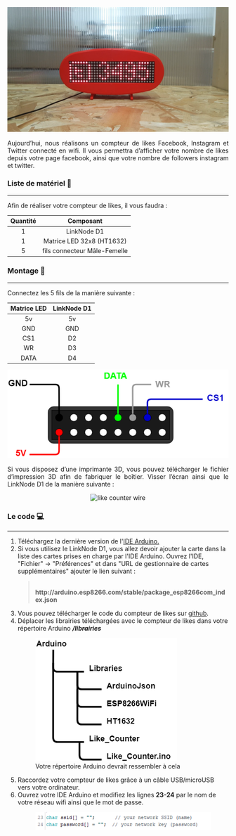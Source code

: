 <p align="center"><img src="/Media/screen_capture.png" alt="like counter"></p>

<p align="justify">Aujourd’hui, nous réalisons un compteur de likes Facebook, Instagram et Twitter connecté en wifi. Il vous permettra d’afficher votre nombre de likes depuis votre page facebook, ainsi que votre nombre de followers instagram et twitter.</p>

### Liste de matériel :bookmark_tabs:
***
Afin de réaliser votre compteur de likes, il vous faudra :

| Quantité |            Composant            |
|:--------:|:-------------------------------:|
|     1    | LinkNode D1     		         |
|     1    | Matrice LED 32x8 (HT1632) 		 |
|     5    | fils connecteur Mâle-Femelle    |

### Montage :wrench:
***
Connectez les 5 fils de la manière suivante :

| Matrice LED |         LinkNode D1          |
|:-----------:|:----------------------------:|
|     5v      | 5v		     		         |
|     GND     | GND					 		 |
|     CS1     | D2						     |
|     WR      | D3					 		 |
|     DATA    | D4						     |

<p align="center"> <img src="/Media/like_counter_wire.png" alt="like counter wire"></p>
<p align="justify">Si vous disposez d’une imprimante 3D, vous pouvez télécharger le fichier d’impression 3D afin de fabriquer le boîtier. Visser l’écran ainsi que le LinkNode D1 de la manière suivante :</p>
<p align="center"> <img src="/Media/IMG_20181217.jpg" alt="like counter wire"></p>

### Le code :computer:
***
<ol><li>Téléchargez la dernière version de l'<a href="https://www.arduino.cc/en/Main/Software">IDE Arduino.</a></li>
	<li>Si vous utilisez le LinkNode D1, vous allez devoir ajouter la carte dans la liste des cartes prises en charge par l'IDE Arduino. Ouvrez l'IDE, "Fichier" → "Préférences" et dans "URL de gestionnaire de cartes supplémentaires" ajouter le lien suivant :<blockquote class="wp-block-quote"><p><br><strong>http://arduino.esp8266.com/stable/package_esp8266com_index.json</strong></p></blockquote></li>
	<li>Vous&nbsp;pouvez télécharger le code du compteur de likes sur <a href="https://github.com/letmeknowFR/compteur-likes">github</a>.</li>
	<li>Déplacer les librairies téléchargées avec le compteur de likes dans votre répertoire Arduino <strong><em>/librairies</em></strong></li><figure class="wp-block-image"><img src="/Media/Diagram.png" alt="" class="wp-image-1869"><figcaption>Votre répertoire Arduino devrait ressembler à cela</figcaption></figure>
	<li>Raccordez votre compteur de likes grâce à un câble USB/microUSB&nbsp; vers votre ordinateur.</li>
	<li>Ouvrez votre IDE Arduino et modifiez les lignes <strong>23-24</strong> par le nom de votre réseau wifi ainsi que le mot de passe.</li><figure class="wp-block-image"><img src="/Media/CaptureWifi.PNG" alt="" class="wp-image-1875"/></figure></ol>
